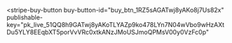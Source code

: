 <script async
  src="https://js.stripe.com/v3/buy-button.js">
</script>

<stripe-buy-button
  buy-button-id="buy_btn_1RZ5sAGATwj8yAKo8j7Us82x"
  publishable-key="pk_live_51QQ8h9GATwj8yAKoTLYAZp9ko478LYn7N04wVbo9wHzAXtDu5YLY8EEqbXT5porVvVRc0xtkANzJMoUSJmoQPMsV00y0VzFc0p"
>
</stripe-buy-button>
